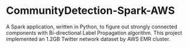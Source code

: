 # CommunityDetection-Spark-AWS
A Spark application, written in Python, to figure out strongly connected components with Bi-directional Label Propagation algorithm.
This project implemented an 1.2GB Twitter network dataset by AWS EMR cluster. 
